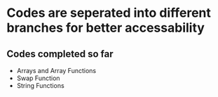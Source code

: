 # Codes are seperated into different branches for better accessability
## Codes completed so far
* Arrays and Array Functions
* Swap Function
* String Functions
